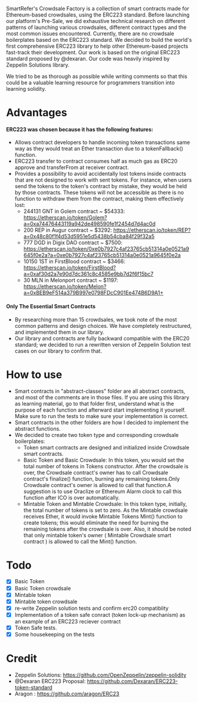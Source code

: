 SmartRefer's Crowdsale Factory is a collection of smart contracts made for Ethereum-based crowdsales, using the ERC223 standard.
Before launching our platform's Pre-Sale, we did exhaustive technical research on different patterns of launching various crowdsales, different contract types and the most common issues encountered. Currently, there are no crowdsale boilerplates based on the ERC223 standard. We decided to build the world's first comprehensive ERC223 library to help other Ethereum-based projects fast-track their development. Our work is based on the original ERC223 standard proposed by @dexaran. Our code was heavily inspired by Zeppelin Solutions library.

We tried to be as thorough as possible while writing comments so that this could be a valuable learning resource for programmers transition into learning solidity.
# Advantages
#### ERC223 was chosen because it has the following features:
* Allows contract developers to handle incoming token transactions same way as they would treat an Ether transaction due to a tokenFallback() function.
* ERC223 transfer to contract consumes half as much gas as ERC20 approve and transferFrom at receiver contract.
* Provides a possibility to avoid accidentally lost tokens inside contracts that are not designed to work with sent tokens.
For instance, when users send the tokens to the token's contract by mistake, they would be held by those contracts. These tokens will not be accessible as there is no function to withdraw them from the contract, making them effectively lost:
  * 244131 GNT in Golem contract ~ $54333: https://etherscan.io/token/Golem?a=0xa74476443119a942de498590fe1f2454d7d4ac0d
  * 200 REP in Augur contract ~ $3292: https://etherscan.io/token/REP?a=0x48c80f1f4d53d5951e5d5438b54cba84f29f32a5
  * 777 DGD in Digix DAO contract ~ $7500: https://etherscan.io/token/0xe0b7927c4af23765cb51314a0e0521a9645f0e2a?a=0xe0b7927c4af23765cb51314a0e0521a9645f0e2a
  * 10150 1ST in FirstBlood contract ~ $3466: https://etherscan.io/token/FirstBlood?a=0xaf30d2a7e90d7dc361c8c4585e9bb7d2f6f15bc7
  * 30 MLN in Melonport contract ~ $1197: https://etherscan.io/token/Melon?a=0xBEB9eF514a379B997e0798FDcC901Ee474B6D9A1+
  
  
#### Only The Essential Smart Contracts 
* By researching more than 15 crowdsales, we took note of the most common patterns and design choices. We have completely restructured, and implemented them in our library. 
* Our library and contracts are fully backward compatible with the ERC20 standard; we decided to run a rewritten version of Zeppelin Solution test cases on our library to confirm that. 
# How to use
* Smart contracts in "abstract-classes" folder are all abstract contracts, and most of the comments are in those files. If you are using this library as learning material, go to that folder first, understand what is the purpose of each function and afterward start implementing it yourself. Make sure to run the tests to make sure your implementation is correct.
* Smart contracts in the other folders are how I decided to implement the abstract functions. 
* We decided to create two token type and corresponding crowdsale boilerplates:
  * Token smart contracts are designed and initialized inside Crowdsale smart contracts.
  * Basic Token and Basic Crowdsale: In this token, you would set the total number of tokens in Tokens constructor. After the crowdsale is over, the Crowdsale contract's owner has to call Crowdsale contract's finalize() function, burning any remaining tokens.Only Crowdsale contract's owner is allowed to call that function.A suggestion is to use Oraclize or Ethereum Alarm clock to call this function after ICO is over automatically.
  * Mintable Token and Mintable Crowdsale: In this token type, initially, the total number of tokens is set to zero. As the Mintable crowdsale receives Ether, it would invoke Mintable Tokens Mint() function to create tokens; this would eliminate the need for burning the remaining tokens after the crowdsale is over. Also, it should be noted that only mintable token's owner ( Mintable Crowdsale smart contract ) is allowed to call the Mint() function.
# Todo
- [x] Basic Token
- [x] Basic Token crowdsale
- [x] Mintable token
- [x] Mintable token crowdsale
- [x] re-write Zeppelin solution tests and confirm erc20 compatiblity
- [x] Implementation of a token safe conract (token lock-up mechanism) as an example of an ERC223 reciever contract
- [x] Token Safe tests.
- [x] Some housekeeping on the tests
# Credit
* Zeppelin Solutions: https://github.com/OpenZeppelin/zeppelin-solidity
* @Dexaran ERC223 Proposal: https://github.com/Dexaran/ERC223-token-standard
* Aragon : https://github.com/aragon/ERC23
